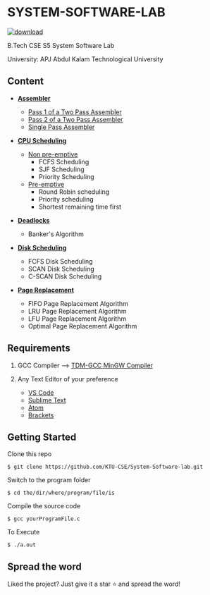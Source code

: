 # SYSTEM-SOFTWARE-LAB

[![download](https://img.shields.io/badge/Direct_Download-zip-blue.svg?logo=appveyor&longCache=true&style=for-the-badge)](https://github.com/5heron/SS_Lab/archive/refs/heads/master.zip)

B.Tech CSE S5 System Software Lab

University: APJ Abdul Kalam Technological University

## Content

- **[Assembler](Assembler)**
  - [Pass 1 of a Two Pass Assembler](Assembler/2_Pass_Assembler/Pass_1)
  - [Pass 2 of a Two Pass Assembler](Assembler/2_Pass_Assembler/Pass_2)
  - [Single Pass Assembler](Assembler/1_Pass_Assembler)
  
- **[CPU Scheduling](Cpu_scheduling)**
  - [Non pre-emptive](Cpu_scheduling/Non_preemptive)
    - FCFS Scheduling
    - SJF Scheduling
    - Priority Scheduling
  - [Pre-emptive](Cpu_scheduling/Preemptive)
    - Round Robin scheduling
    - Priority scheduling
    - Shortest remaining time first
    
- **[Deadlocks](Deadlocks)**

  - Banker's Algorithm

- **[Disk Scheduling](Disk_scheduling)**

  - FCFS Disk Scheduling
  - SCAN Disk Scheduling
  - C-SCAN Disk Scheduling

- **[Page Replacement](Page_replacement)**

  - FIFO Page Replacement Algorithm
  - LRU Page Replacement Algorithm
  - LFU Page Replacement Algorithm
  - Optimal Page Replacement Algorithm

## Requirements

1. GCC Compiler --> [TDM-GCC MinGW Compiler](https://sourceforge.net/projects/tdm-gcc/)

 2. Any Text Editor of your preference 
    - [VS Code](https://code.visualstudio.com/) 
    - [Sublime Text](https://www.sublimetext.com/)  
    - [Atom](https://atom.io/)
    - [Brackets](http://brackets.io/)

## Getting Started

Clone this repo
```
$ git clone https://github.com/KTU-CSE/System-Software-lab.git
```
Switch to the program folder
```
$ cd the/dir/where/program/file/is
```
Compile the source code
```
$ gcc yourProgramFile.c
```
To Execute
``` 
$ ./a.out
```

## Spread the word
Liked the project? Just give it a star :star: and spread the word!
